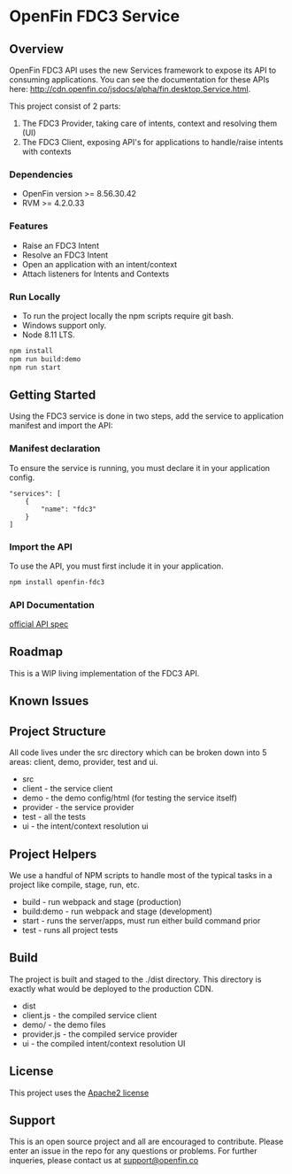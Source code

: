 # OpenFin FDC3 Service


## Overview

OpenFin FDC3 API uses the new Services framework to expose its API to consuming applications.  You can see the documentation for these APIs here:  http://cdn.openfin.co/jsdocs/alpha/fin.desktop.Service.html.

This project consist of 2 parts:
1. The FDC3 Provider, taking care of intents, context and resolving them (UI)
2. The FDC3 Client, exposing API's for applications to handle/raise intents with contexts

### Dependencies
- OpenFin version >= 8.56.30.42 
- RVM >= 4.2.0.33 

### Features
* Raise an FDC3 Intent
* Resolve an FDC3 Intent
* Open an application with an intent/context
* Attach listeners for Intents and Contexts

### Run Locally
- To run the project locally the npm scripts require git bash.
- Windows support only.
- Node 8.11 LTS.
```bash
npm install
npm run build:demo
npm run start
```

## Getting Started

Using the FDC3 service is done in two steps, add the service to application manifest and import the API:

### Manifest declaration

To ensure the service is running, you must declare it in your application config.

```
"services": [
    {
        "name": "fdc3"
    }
]

```

### Import the API

To use the API, you must first include it in your application. 

```bash
npm install openfin-fdc3
```

### API Documentation

[official API spec](https://github.com/FDC3/API)


## Roadmap
This is a WIP living implementation of the FDC3 API.


## Known Issues


## Project Structure

All code lives under the src directory which can be broken down into 5 areas: client, demo, provider, test and ui.

* src
 * client - the service client
 * demo - the demo config/html (for testing the service itself)
 * provider - the service provider
 * test - all the tests
 * ui - the intent/context resolution ui

## Project Helpers

We use a handful of NPM scripts to handle most of the typical tasks in a project like compile, stage, run, etc.

* build - run webpack and stage (production)
* build:demo - run webpack and stage (development)
* start - runs the server/apps, must run either build command prior
* test - runs all project tests


## Build

The project is built and staged to the ./dist directory.  This directory is exactly what would be deployed to the production CDN.

* dist
 * client.js - the compiled service client
 * demo/ - the demo files
 * provider.js - the compiled service provider
 * ui - the compiled intent/context resolution UI


## License
This project uses the [Apache2 license](https://www.apache.org/licenses/LICENSE-2.0)

## Support
This is an open source project and all are encouraged to contribute.
Please enter an issue in the repo for any questions or problems. For further inqueries, please contact us at support@openfin.co
